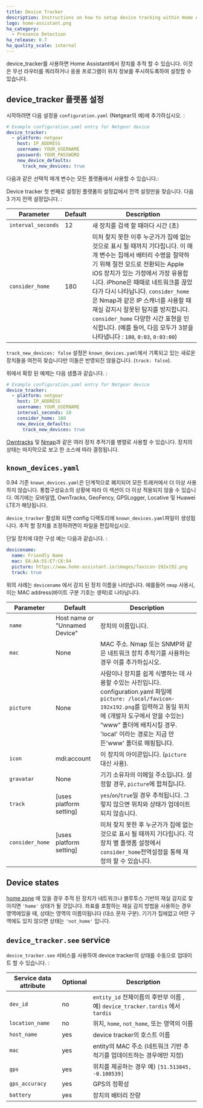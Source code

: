 ```yaml
---
title: Device Tracker
description: Instructions on how to setup device tracking within Home Assistant.
logo: home-assistant.png
ha_category:
  - Presence Detection
ha_release: 0.7
ha_quality_scale: internal
---
```


device_tracker를 사용하면 Home Assistant에서 장치를 추적 할 수 있습니다. 이것은 무선 라우터를 쿼리하거나 응용 프로그램이 위치 정보를 푸시하도록하여 설정할 수 있습니다.

## device_tracker 플랫폼 설정

시작하려면 다음 설정을 `configuration.yaml` (Netgear의 예)에 추가하십시오. :

```yaml
# Example configuration.yaml entry for Netgear device
device_tracker:
  - platform: netgear
    host: IP_ADDRESS
    username: YOUR_USERNAME
    password: YOUR_PASSWORD
    new_device_defaults:
      track_new_devices: true
```

다음과 같은 선택적 매개 변수는 모든 플랫폼에서 사용할 수 있습니다.:

<div class='note'>
  Device tracker 첫 번째로 설정된 플랫폼의 설정값에서 전역 설정만을 찾습니다. 다음 3 가지 전역 설정입니다. : 
</div>

| Parameter           | Default | Description                                                                                                                                                                                                                                                                                                                                                                               |
|----------------------|---------|-------------------------------------------------------------------------------------------------------------------------------------------------------------------------------------------------------------------------------------------------------------------------------------------------------------------------------------------------------------------------------------------|
| `interval_seconds`   | 12      | 새 장치를 검색 할 때마다 시간 (초)                                                                                                                                                                                                                                                                                     |
| `consider_home`      | 180     | 미처 찾지 못한 이후 누군가가 집에 없는 것으로 표시 될 때까지 기다립니다. 이 매개 변수는 집에서 배터리 수명을 절약하기 위해 절전 모드로 전환되는 Apple iOS 장치가 있는 가정에서 가장 유용합니다.  iPhone은 때때로 네트워크를 끊었다가 다시 나타납니다. `consider_home`은 Nmap과 같은 IP 스캐너를 사용할 때 재실 감지시 잘못된 탐지를 방지합니다. `consider_home`  다양한 시간 표현을 인식합니다. (예를 들어, 다음 모두가 3분을 나타냅니다 : `180`, `0:03`, `0:03:00`)  |

<div class='note'>

  `track_new_devices: false` 설정은  `known_devices.yaml`에서 기록되고 있는 새로운 장치들을 여전히 찾습니다만 이들은 반영되진 않을겁니다. (`track: false`).

</div>

위에서 확장 된 예제는 다음 샘플과 같습니다. :

```yaml
# Example configuration.yaml entry for Netgear device
device_tracker:
  - platform: netgear
    host: IP_ADDRESS
    username: YOUR_USERNAME
    interval_seconds: 10
    consider_home: 180
    new_device_defaults:
      track_new_devices: true
```

[Owntracks](/integrations/owntracks/) 및 [Nmap](/integrations/nmap_tracker/)과 같은 여러 장치 추적기를 병렬로 사용할 수 있습니다. 장치의 상태는 마지막으로 보고 한 소스에 따라 결정됩니다.

## `known_devices.yaml`

<div class='note warning'>

0.94 기준 `known_devices.yaml`은 단계적으로 폐지되어 모든 트래커에서 더 이상 사용하지 않습니다. 통합구성요소의 상황에 따라 이 섹션이 더 이상 적용되지 않을 수 있습니다. 여기에는 모바일앱, OwnTracks, GeoFency, GPSLogger, Locative 및 Huawei LTE가 해당됩니다.

</div>

`device_tracker` 활성화 되면 config 디렉토리에 `known_devices.yaml`파일이 생성됩니다. 추적 할 장치를 조정하려면이 파일을 편집하십시오.

단일 장치에 대한 구성 예는 다음과 같습니다. :

```yaml
devicename:
  name: Friendly Name
  mac: EA:AA:55:E7:C6:94
  picture: https://www.home-assistant.io/images/favicon-192x192.png
  track: true
```

<div class='note warning'>

위의 사례는 `devicename` 에서 감지 된 장치 이름을 나타냅니다.  예를들어 `nmap` 사용시, 이는 MAC address(바이트 구분 기호는 생략)로 나타납니다. 

</div>

| Parameter      | Default                       | Description                                                                                             |
|----------------|-------------------------------|---------------------------------------------------------------------------------------------------------|
| `name`         | Host name or "Unnamed Device" | 장치의 이름입니다.                                                                         |
| `mac`          | None                          | MAC 주소. Nmap 또는 SNMP와 같은 네트워크 장치 추적기를 사용하는 경우 이를 추가하십시오.     |
| `picture`      | None                          | 사람이나 장치를 쉽게 식별하는 데 사용할 수있는 사진입니다.  configuration.yaml 파일에 `picture: /local/favicon-192x192.png`를 입력하고 동일 위치에 (개발자 도구에서 얻을 수있는) “www” 폴더에 배치시킬 경우. 'local' 이라는 경로는 지금 만든'www' 폴더로 매핑됩니다. 
| `icon`         | mdi:account                   | 이 장치의 아이콘입니다. (`picture` 대신 사용).                           |
| `gravatar`     | None                          | 기기 소유자의 이메일 주소입니다. 설정할 경우, `picture`에 합쳐집니다.                        |
| `track`        | [uses platform setting]       | `yes`/`on`/`true`일 경우 추적됩니다. 그렇지 않으면 위치와 상태가 업데이트되지 않습니다. |
| `consider_home` | [uses platform setting]      | 미처 찾지 못한 후 누군가가 집에 없는 것으로 표시 될 때까지 기다립니다. 각 장치 별 플랫폼 설정에서 `consider_home`전역설정을 통해 재정의 할 수 있습니다.  

## Device states

[home zone](/integrations/zone#home-zone) 에 있을 경우 추적 된 장치가 네트워크나 블루투스 기반의 재실 감지로 찾아지면 `'home'` 상태가 될 것입니다. 좌표를 포함하는 재실 감지 방법을 사용하는 경우 영역에있을 때, 상태는 영역의 이름이됩니다 (대소 문자 구분). 기기가 집에없고 어떤 구역에도 있지 않으면 상태는 `'not_home'` 입니다.

## `device_tracker.see` service

`device_tracker.see` 서비스를 사용하여 device tracker의 상태를 수동으로 업데이트 할 수 있습니다. :

| Service data attribute | Optional | Description |
| ---------------------- | -------- | ----------- |
| `dev_id`               |       no | `entity_id` 전체이름의 후반부 이름 , 예) `device_tracker.tardis` 에서 `tardis`   |
| `location_name`        |       no | 위치, `home`, `not_home`, 또는 영역의 이름 |
| `host_name`            |      yes | device tracker의 호스트 이름 |
| `mac`                  |      yes | entity의 MAC 주소 (네트워크 기반 추적기를 업데이트하는 경우에만 지정) |
| `gps`                  |      yes | 위치를 제공하는 경우 예) `[51.513845, -0.100539]` |
| `gps_accuracy`         |      yes | GPS의 정확성 |
| `battery`              |      yes | 장치의 배터리 잔량 |
